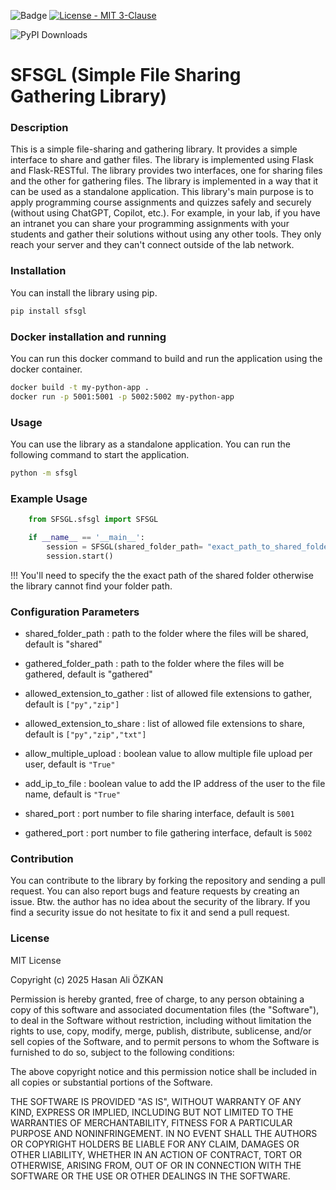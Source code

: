 ![Badge](https://img.shields.io/pypi/v/SFSGL.svg)
[![License - MIT 3-Clause](https://img.shields.io/pypi/l/sfsgl.svg)](https://github.com/hasanaliozkan-dev/sfsgl/blob/main/LICENSE)

![PyPI Downloads](https://static.pepy.tech/badge/sfsgl?label=PyPI%20Downloads)

# **SFSGL (Simple File Sharing Gathering Library)**

### Description
This is a simple file-sharing and gathering library. It provides a simple interface to share and gather files. The library is implemented using Flask and Flask-RESTful. The library provides two interfaces, one for sharing files and the other for gathering files. The library is implemented in a way that it can be used as a standalone application. This library's main purpose is to apply programming course assignments and quizzes safely and securely (without using ChatGPT, Copilot, etc.). For example, in your lab, if you have an intranet you can share your programming assignments with your students and gather their solutions without using any other tools. They only reach your server and they can't connect outside of the lab network.

### Installation
You can install the library using pip.

```bash
pip install sfsgl
```

### Docker installation and running
You can run this docker command to build and run the application using the docker container.
```bash
docker build -t my-python-app .
docker run -p 5001:5001 -p 5002:5002 my-python-app
```



### Usage
You can use the library as a standalone application. You can run the following command to start the application.

```bash
python -m sfsgl
```

### Example Usage
```python 
    from SFSGL.sfsgl import SFSGL

    if __name__ == '__main__':
        session = SFSGL(shared_folder_path= "exact_path_to_shared_folder")
        session.start()
```

!!! You'll need to specify the the exact path of the shared folder otherwise the library cannot find your folder path. 



### Configuration Parameters

- shared_folder_path : path to the folder where the files will be shared, default is "shared"

- gathered_folder_path : path to the folder where the files will be gathered, default is "gathered"

- allowed_extension_to_gather : list of allowed file extensions to gather, default is ```["py","zip"]```

- allowed_extension_to_share : list of allowed file extensions to share, default is ```["py","zip","txt"]```

- allow_multiple_upload : boolean value to allow multiple file upload per user, default is ```"True"```

- add_ip_to_file : boolean value to add the IP address of the user to the file name, default is ```"True"```

- shared_port : port number to file sharing interface, default is ```5001```

- gathered_port : port number to file gathering interface, default is ```5002```






### Contribution
You can contribute to the library by forking the repository and sending a pull request. 
You can also report bugs and feature requests by creating an issue. Btw. the author has
no idea about the security of the library. If you find a security issue do not hesitate 
to fix it  and send a pull request. 



### License

MIT License

Copyright (c) 2025 Hasan Ali ÖZKAN

Permission is hereby granted, free of charge, to any person obtaining a copy
of this software and associated documentation files (the "Software"), to deal
in the Software without restriction, including without limitation the rights
to use, copy, modify, merge, publish, distribute, sublicense, and/or sell
copies of the Software, and to permit persons to whom the Software is
furnished to do so, subject to the following conditions:

The above copyright notice and this permission notice shall be included in all
copies or substantial portions of the Software.

THE SOFTWARE IS PROVIDED "AS IS", WITHOUT WARRANTY OF ANY KIND, EXPRESS OR
IMPLIED, INCLUDING BUT NOT LIMITED TO THE WARRANTIES OF MERCHANTABILITY,
FITNESS FOR A PARTICULAR PURPOSE AND NONINFRINGEMENT. IN NO EVENT SHALL THE
AUTHORS OR COPYRIGHT HOLDERS BE LIABLE FOR ANY CLAIM, DAMAGES OR OTHER
LIABILITY, WHETHER IN AN ACTION OF CONTRACT, TORT OR OTHERWISE, ARISING FROM,
OUT OF OR IN CONNECTION WITH THE SOFTWARE OR THE USE OR OTHER DEALINGS IN THE
SOFTWARE.

